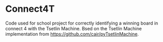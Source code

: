 # Connect4T

Code used for school project for correctly identifying a winning board in connect 4 with the Tsetlin Machine. Bsed on the Tsetlin Machine implementation from https://github.com/cair/pyTsetlinMachine.
